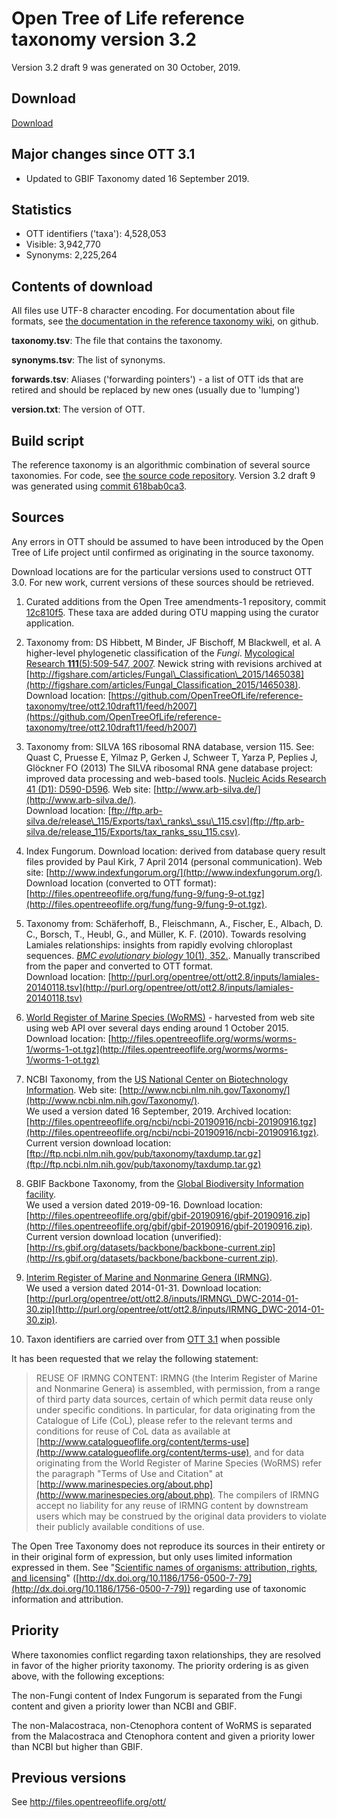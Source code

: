 # Open Tree of Life reference taxonomy version 3.2

Version 3.2 draft 9 was generated on 30 October, 2019.

## Download

[Download](http://files.opentreeoflife.org/ott/ott3.2/ott3.2.tgz)

## Major changes since OTT 3.1

* Updated to GBIF Taxonomy dated 16 September 2019.

## Statistics

* OTT identifiers ('taxa'): 4,528,053
* Visible: 3,942,770
* Synonyms: 2,225,264

## Contents of download

All files use UTF-8 character encoding.  For documentation about file formats, see [the documentation in the reference taxonomy
wiki](https://github.com/OpenTreeOfLife/reference-taxonomy/wiki/Interim-taxonomy-file-format),
on github.

**taxonomy.tsv**: The file that contains the taxonomy.

**synonyms.tsv**: The list of synonyms.

**forwards.tsv**: Aliases ('forwarding pointers') - a list of OTT ids that are
  retired and should be replaced by new ones (usually due to
  'lumping')

**version.txt**: The version of OTT.



## Build script

The reference taxonomy is an algorithmic combination of several
source taxonomies.  For code,
see <a href="https://github.com/OpenTreeOfLife/reference-taxonomy">the
source code repository</a>.
Version 3.2 draft 9 was generated using 
<a href="https://github.com/OpenTreeOfLife/reference-taxonomy/commit/618bab0ca398d758097f61b71ecefbe9cb09aa49">commit 618bab0ca3</a>.</p>

## Sources

Any errors in OTT
should be assumed to have been introduced by the Open Tree of Life 
project until confirmed as originating in the source taxonomy.

Download locations are for the particular versions used to construct
OTT 3.0.  For new work, current versions of these sources should be
retrieved.

1.  Curated additions from the Open Tree amendments-1 repository, commit [12c810f5](https://github.com/OpenTreeOfLife/amendments-1/commit/12c810f5da4cc4c32ea2f6e3c6993eb18b0d2586).  These taxa are added during OTU mapping using the curator application.

1.  Taxonomy from: 
    DS Hibbett, M Binder, JF Bischoff, M Blackwell, et al. 
    A higher-level phylogenetic classification of the <i>Fungi</i>.
    [Mycological Research</i> <b>111</b>(5):509-547, 2007](http://dx.doi.org/10.1016/j.mycres.2007.03.004).
    Newick string with revisions
    archived at [http://figshare.com/articles/Fungal\_Classification\_2015/1465038](http://figshare.com/articles/Fungal_Classification_2015/1465038).
    <br />
    Download location: [https://github.com/OpenTreeOfLife/reference-taxonomy/tree/ott2.10draft11/feed/h2007](https://github.com/OpenTreeOfLife/reference-taxonomy/tree/ott2.10draft11/feed/h2007)

1.  Taxonomy from: SILVA 16S ribosomal RNA database, version 115.
    See: Quast C, Pruesse E, Yilmaz P, Gerken J, Schweer T, Yarza P, Peplies J,
    Gl&ouml;ckner FO (2013) The SILVA ribosomal RNA gene database project:
    improved data processing and web-based tools. 
    [Nucleic Acids Research</i> 41 (D1): D590-D596](http://dx.doi.org/10.1093/nar/gks1219).
    Web site: [http://www.arb-silva.de/](http://www.arb-silva.de/).
    <br />
    Download location: [ftp://ftp.arb-silva.de/release\_115/Exports/tax\_ranks\_ssu\_115.csv](ftp://ftp.arb-silva.de/release_115/Exports/tax_ranks_ssu_115.csv).

1.  Index Fungorum.
    Download location: derived from database query result files provided by Paul
    Kirk, 7 April 2014 (personal communication).
    Web site: [http://www.indexfungorum.org/](http://www.indexfungorum.org/).
    <br />
    Download location (converted to OTT format): [http://files.opentreeoflife.org/fung/fung-9/fung-9-ot.tgz](http://files.opentreeoflife.org/fung/fung-9/fung-9-ot.tgz).

1.  Taxonomy from:
    Sch&auml;ferhoff, B., Fleischmann, A., Fischer, E., Albach, D. C., Borsch,
    T., Heubl, G., and M&uuml;ller, K. F. (2010). Towards resolving Lamiales
    relationships: insights from rapidly evolving chloroplast
    sequences. 
    [<i>BMC evolutionary biology</i> 10(1), 352.](http://dx.doi.org/10.1186/1471-2148-10-352).
    Manually transcribed from the paper and converted to OTT format.
    <br />
    Download location: [http://purl.org/opentree/ott/ott2.8/inputs/lamiales-20140118.tsv](http://purl.org/opentree/ott/ott2.8/inputs/lamiales-20140118.tsv)

1.  [World Register of Marine Species (WoRMS)](http://www.marinespecies.org/aphia.php) - harvested from web site using web API over several days ending around 1 October 2015.
    Download location: [http://files.opentreeoflife.org/worms/worms-1/worms-1-ot.tgz](http://files.opentreeoflife.org/worms/worms-1/worms-1-ot.tgz)

1.  NCBI Taxonomy, from the 
    [US National Center on Biotechnology Information](http://www.ncbi.nlm.nih.gov/).
    Web site: [http://www.ncbi.nlm.nih.gov/Taxonomy/](http://www.ncbi.nlm.nih.gov/Taxonomy/).
    <br />
    We used a version dated 16 September, 2019.
    Archived location: [http://files.opentreeoflife.org/ncbi/ncbi-20190916/ncbi-20190916.tgz](http://files.opentreeoflife.org/ncbi/ncbi-20190916/ncbi-20190916.tgz).
    <br />
    Current version download location:
    [ftp://ftp.ncbi.nlm.nih.gov/pub/taxonomy/taxdump.tar.gz](ftp://ftp.ncbi.nlm.nih.gov/pub/taxonomy/taxdump.tar.gz)

1.  GBIF Backbone Taxonomy, from the 
    [Global Biodiversity Information facility](http://www.gbif.org/).
    <br />
    We used a version dated 2019-09-16.
    Download location: [http://files.opentreeoflife.org/gbif/gbif-20190916/gbif-20190916.zip](http://files.opentreeoflife.org/gbif/gbif-20190916/gbif-20190916.zip).
    <br />
    Current version download location (unverified):
    [http://rs.gbif.org/datasets/backbone/backbone-current.zip](http://rs.gbif.org/datasets/backbone/backbone-current.zip).

1.  [Interim Register of Marine and Nonmarine Genera (IRMNG)](http://irmng.org/).
    <br />
    We used a version dated 2014-01-31.  Download location:
    [http://purl.org/opentree/ott/ott2.8/inputs/IRMNG\_DWC-2014-01-30.zip](http://purl.org/opentree/ott/ott2.8/inputs/IRMNG_DWC-2014-01-30.zip).
 
1.  Taxon identifiers are carried over from [OTT 3.1](http://files.opentreeoflife.org/ott/ott3.1/) when possible
 
It has been requested that we relay the following statement:

> REUSE OF IRMNG CONTENT:
> IRMNG (the Interim Register of Marine and Nonmarine Genera) is assembled, with permission, from a range of third party data sources, certain of which permit data reuse only under specific conditions. In particular, for data originating from the Catalogue of Life (CoL), please refer to the relevant terms and conditions for reuse of CoL data as available at [http://www.catalogueoflife.org/content/terms-use](http://www.catalogueoflife.org/content/terms-use), and for data originating from the World Register of Marine Species (WoRMS) refer the paragraph "Terms of Use and Citation" at [http://www.marinespecies.org/about.php](http://www.marinespecies.org/about.php). The compilers of IRMNG accept no liability for any reuse of IRMNG content by downstream users which may be construed by the original data providers to violate their publicly available conditions of use.

The Open Tree Taxonomy does not reproduce its sources in their
entirety or in their original form of expression, but only uses
limited information expressed in them. See "[Scientific names of
organisms: attribution, rights, and licensing](http://dx.doi.org/10.1186/1756-0500-7-79)" ([http://dx.doi.org/10.1186/1756-0500-7-79](http://dx.doi.org/10.1186/1756-0500-7-79))
regarding use of taxonomic information and attribution.

## Priority

Where taxonomies conflict regarding taxon relationships, they are
resolved in favor of the higher priority taxonomy.  The priority
ordering is as given above, with the following exceptions:

The non-Fungi content of Index Fungorum is separated from the Fungi
content and given a priority lower than NCBI and GBIF.

The non-Malacostraca, non-Ctenophora content of WoRMS is separated from the
Malacostraca and Ctenophora content and given a priority lower than NCBI but higher
than GBIF.

## Previous versions

See <a href="http://files.opentreeoflife.org/ott/">http://files.opentreeoflife.org/ott/</a>
